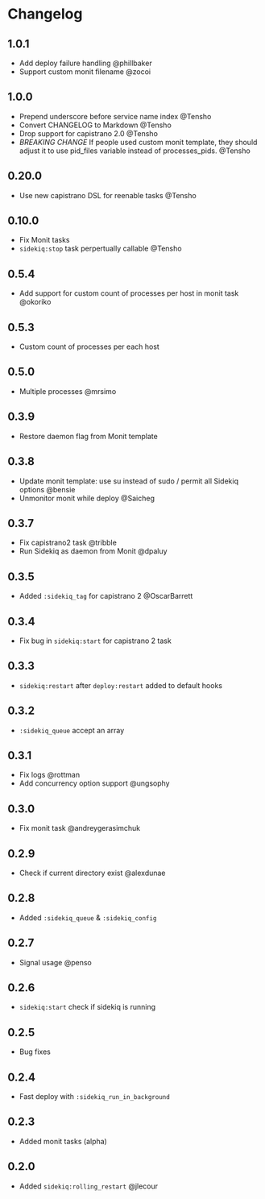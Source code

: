 # Changelog

## 1.0.1
- Add deploy failure handling @phillbaker
- Support custom monit filename @zocoi

## 1.0.0

- Prepend underscore before service name index @Tensho
- Convert CHANGELOG to Markdown @Tensho
- Drop support for capistrano 2.0 @Tensho
- *BREAKING CHANGE* If people used custom monit template, they should adjust it to use pid_files variable instead of processes_pids. @Tensho

## 0.20.0

- Use new capistrano DSL for reenable tasks @Tensho

## 0.10.0

- Fix Monit tasks
- `sidekiq:stop` task perpertually callable @Tensho

## 0.5.4
 
 - Add support for custom count of processes per host in monit task @okoriko
 
## 0.5.3
 
 - Custom count of processes per each host
 
## 0.5.0
 
 - Multiple processes @mrsimo
 
## 0.3.9
 
 - Restore daemon flag from Monit template
 
## 0.3.8

- Update monit template: use su instead of sudo / permit all Sidekiq options @bensie
- Unmonitor monit while deploy @Saicheg

## 0.3.7

- Fix capistrano2 task @tribble
- Run Sidekiq as daemon from Monit @dpaluy

## 0.3.5
 
- Added `:sidekiq_tag` for capistrano 2 @OscarBarrett
 
## 0.3.4
 
- Fix bug in `sidekiq:start` for capistrano 2 task
 
## 0.3.3
 
- `sidekiq:restart` after `deploy:restart` added to default hooks
 
## 0.3.2
 
- `:sidekiq_queue` accept an array
 
## 0.3.1
 
- Fix logs @rottman
- Add concurrency option support @ungsophy
 
## 0.3.0
 
- Fix monit task @andreygerasimchuk
 
## 0.2.9
 
- Check if current directory exist @alexdunae
 
## 0.2.8
 
- Added `:sidekiq_queue` & `:sidekiq_config`
 
## 0.2.7
 
- Signal usage @penso
 
## 0.2.6
 
- `sidekiq:start` check if sidekiq is running
 
## 0.2.5
 
- Bug fixes
 
## 0.2.4
 
- Fast deploy with `:sidekiq_run_in_background`
 
## 0.2.3
 
- Added monit tasks (alpha)
 
## 0.2.0
 
- Added `sidekiq:rolling_restart` @jlecour
 
